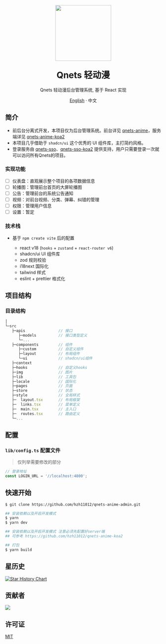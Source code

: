 <div align="center"><a name="readme-top"></a>
<img height="180" src="https://cdn.qnets.cn/logo.svg" />
<h1 style="margin-top: 1.5rem">Qnets 轻动漫</h1>

Qnets 轻动漫后台管理系统, 基于 React 实现

[English](./README.md) · 中文

</div>

## 简介

-   前后台分离式开发，本项目仅为后台管理系统。前台详见 [qnets-anime](https://github.com/hzh11012/qnets-anime)，服务端详见 [qnets-anime-koa2](https://github.com/hzh11012/qnets-anime-koa2)
-   本项目几乎借助于 `shadcn/ui` 这个优秀的 UI 组件库，主打简约风格。
-   登录服务由 [qnets-sso](https://github.com/hzh11012/qnets-sso)、[qnets-sso-koa2](https://github.com/hzh11012/qnets-sso-koa2) 提供支持，用户只需要登录一次就可以访问所有Qnets的项目。

### 实现功能

-   [ ] 仪表盘：直观展示整个项目的各项数据信息
-   [ ] 轮播图：管理前台首页的大屏轮播图
-   [ ] 公告：管理前台的系统公告通知
-   [ ] 视频：对前台视频、分类、弹幕、纠错的管理
-   [ ] 权限：管理用户信息
-   [ ] 设置：暂定

### 技术栈

-   基于 `npm create vite` 后的配置

    -   react v18 (`hooks` + `zustand` + `react-router v6`)
    -   shadcn/ui UI 组件库
    -   zod 规则校验
    -   i18next 国际化
    -   tailwind 样式
    -   eslint + prettier 格式化

## 项目结构

### 目录结构

```js
│
└─src
   ├─apis               // 接口
      ├─models          // 接口类型定义
      └─...
   ├─components         // 组件
      ├─custom          // 自定义组件
      ├─layout          // 布局组件
      └─ui              // shadcn/ui组件
   ├─context
   ├─hooks              // 自定义hooks
   ├─img                // 图片
   ├─lib                // 工具包
   ├─locale             // 国际化
   ├─pages              // 页面
   ├─store              // 状态
   ├─style              // 全局样式
   ├─  layout.tsx       // 布局框架
   ├─  links.tsx        // 菜单定义
   ├─  main.tsx         // 主入口
   ├─  routes.tsx       // 路由定义
   └─...
```

## 配置

### `lib/config.ts` 配置文件

> 仅列举需要修改的部分

```js
// 登录地址
const LOGIN_URL = '//localhost:4800';
```

## 快速开始

```bash
$ git clone https://github.com/hzh11012/qnets-anime-admin.git

## 安装依赖以及开启开发模式
$ yarn
$ yarn dev

## 安装依赖以及开启开发模式 注意必须先配置好server端
## 可参考 https://github.com/hzh11012/qnets-anime-koa2

## 打包
$ yarn build
```

## 星历史

[![Star History Chart](https://api.star-history.com/svg?repos=hzh11012/qnets-anime-admin&type=Date)](https://star-history.com/#hzh11012/qnets-anime-admin)

## 贡献者

<a href="https://github.com/hzh11012/qnets-anime-admin/graphs/contributors"><img src="https://contrib.rocks/image?repo=hzh11012/qnets-anime-admin"></a>

## 许可证

[MIT](https://github.com/hzh11012/qnets-anime-admin/blob/master/LICENSE)
